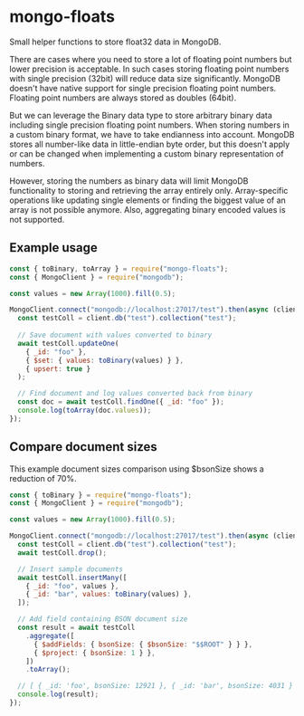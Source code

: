 # mongo-floats

Small helper functions to store float32 data in MongoDB.

There are cases where you need to store a lot of floating point numbers but lower precision is acceptable. In such cases storing floating point numbers with single precision (32bit) will reduce data size significantly. MongoDB doesn't have native support for single precision floating point numbers. Floating point numbers are always stored as doubles (64bit).

But we can leverage the Binary data type to store arbitrary binary data including single precision floating point numbers. When storing numbers in a custom binary format, we have to take endianness into account. MongoDB stores all number-like data in little-endian byte order, but this doesn't apply or can be changed when implementing a custom binary representation of numbers.

However, storing the numbers as binary data will limit MongoDB functionality to storing and retrieving the array entirely only.
Array-specific operations like updating single elements or finding the biggest value of an array is not possible anymore.
Also, aggregating binary encoded values is not supported.

## Example usage

```js
const { toBinary, toArray } = require("mongo-floats");
const { MongoClient } = require("mongodb");

const values = new Array(1000).fill(0.5);

MongoClient.connect("mongodb://localhost:27017/test").then(async (client) => {
  const testColl = client.db("test").collection("test");
  
  // Save document with values converted to binary
  await testColl.updateOne(
    { _id: "foo" },
    { $set: { values: toBinary(values) } },
    { upsert: true }
  );

  // Find document and log values converted back from binary
  const doc = await testColl.findOne({ _id: "foo" });
  console.log(toArray(doc.values));
});
```

## Compare document sizes

This example document sizes comparison using $bsonSize shows a reduction of 70%.

```js
const { toBinary } = require("mongo-floats");
const { MongoClient } = require("mongodb");

const values = new Array(1000).fill(0.5);

MongoClient.connect("mongodb://localhost:27017/test").then(async (client) => {
  const testColl = client.db("test").collection("test");
  await testColl.drop();

  // Insert sample documents
  await testColl.insertMany([
    { _id: "foo", values },
    { _id: "bar", values: toBinary(values) },
  ]);

  // Add field containing BSON document size
  const result = await testColl
    .aggregate([
      { $addFields: { bsonSize: { $bsonSize: "$$ROOT" } } },
      { $project: { bsonSize: 1 } },
    ])
    .toArray();

  // [ { _id: 'foo', bsonSize: 12921 }, { _id: 'bar', bsonSize: 4031 } ]
  console.log(result);
});
```